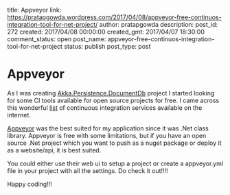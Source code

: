 title: Appveyor
link: https://pratapgowda.wordpress.com/2017/04/08/appveyor-free-continuos-integration-tool-for-net-project/
author: pratapgowda
description: 
post_id: 272
created: 2017/04/08 00:00:00
created_gmt: 2017/04/07 18:30:00
comment_status: open
post_name: appveyor-free-continuos-integration-tool-for-net-project
status: publish
post_type: post

# Appveyor

<p>As I was creating <a href="https://github.com/pratapbhaskar/Akka.Persistence.DocumentDb" target="_blank">Akka.Persistence.DocumentDb</a> project I started looking for some CI tools available for open source projects for free. I came across this wonderful <a href="https://github.com/ligurio/Continuous-Integration-services/blob/master/continuous-integration-services-list.md" target="_blank">list</a> of continuous integration services available on the internet. </p> <p><a href="https://www.appveyor.com/" target="_blank">Appveyor</a> was the best suited for my application since it was .Net class library. Appveyor is free with some limitations, but if you have an open source .Net project which you want to push as a nuget package or deploy it as a website/api, it is best suited.</p> <p>You could either use their web ui to setup a project or create a appveyor.yml file in your project with all the settings. Do check it out!!!!</p> <p>Happy coding!!!</p>
